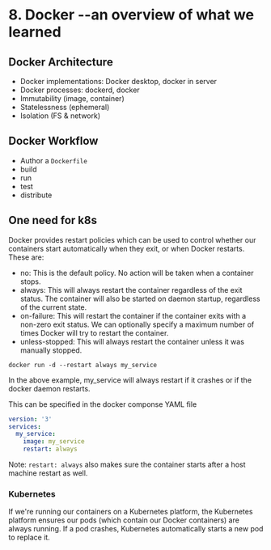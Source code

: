 # 8. Docker --an overview of what we learned

## Docker Architecture
- Docker implementations: Docker desktop, docker in server
- Docker processes: dockerd, docker
- Immutability (image, container)
- Statelessness (ephemeral)
- Isolation (FS & network)

## Docker Workflow
- Author a `Dockerfile`
- build
- run
- test
- distribute

## One need for k8s
Docker provides restart policies which can be used to control whether our containers start automatically when they exit, or when Docker restarts. These are:
- no: This is the default policy. No action will be taken when a container stops.
- always: This will always restart the container regardless of the exit status. The container will also be started on daemon startup, regardless of the current state.
- on-failure: This will restart the container if the container exits with a non-zero exit status. We can optionally specify a maximum number of times Docker will try to restart the container.
- unless-stopped: This will always restart the container unless it was manually stopped.

```
docker run -d --restart always my_service
```
In the above example, my_service will always restart if it crashes or if the docker daemon restarts.

This can be specified in the docker componse YAML file
```yaml
version: '3'
services:
  my_service:
    image: my_service
    restart: always
```

Note: `restart: always` also makes sure the container starts after a host machine restart as well.


### Kubernetes
If we're running our containers on a Kubernetes platform, the Kubernetes platform ensures our pods (which contain our Docker containers) are always running. If a pod crashes, Kubernetes automatically starts a new pod to replace it.

